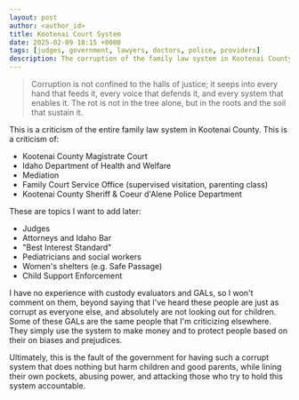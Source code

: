 ```yaml
---
layout: post
author: <author_id> 
title: Kootenai Court System
date: 2025-02-09 18:15 +0000
tags: [judges, government, lawyers, doctors, police, providers]
description: The corruption of the family law system in Kootenai County Idaho 
---
```

> Corruption is not confined to the halls of justice; it seeps into every hand that feeds it, every voice that defends it, and every system that enables it. The rot is not in the tree alone, but in the roots and the soil that sustain it.

This is a criticism of the entire family law system in Kootenai County. This is a criticism of:

- Kootenai County Magistrate Court
- Idaho Department of Health and Welfare
- Mediation
- Family Court Service Office (supervised visitation, parenting class)
- Kootenai County Sheriff & Coeur d'Alene Police Department

These are topics I want to add later:

- Judges
- Attorneys and Idaho Bar
- "Best Interest Standard"
- Pediatricians and social workers
- Women's shelters (e.g. Safe Passage)
- Child Support Enforcement

I have no experience with custody evaluators and GALs, so I won't comment on them, beyond saying that I've heard these people are just as corrupt as everyone else, and absolutely are not looking out for children. Some of these GALs are the same people that I'm criticizing elsewhere. They simply use the system to make money and to protect people based on their on biases and prejudices.

Ultimately, this is the fault of the government for having such a corrupt system that does nothing but harm children and good parents, while lining their own pockets, abusing power, and attacking those who try to hold this system accountable.
